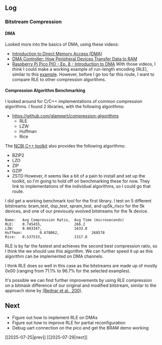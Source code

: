 ## Log
### Bitstream Compression
#### DMA
Looked more into the basics of DMA, using these videos:
- [Introduction to Direct Memory Access (DMA)](https://youtu.be/M16l_ymlfcs?si=oKtKNQ8jKM1muipL)
- [DMA Controller: How Peripheral Devices Transfer Data to RAM](https://youtu.be/s8RGHggL7ws?si=jqm9TtzJ4rRlV75P)
- [Raspberry Pi Pico PIO - Ep. 8 - Introduction to DMA](https://www.youtube.com/live/WS64J3BTBj0?si=4ZTIyfLcqlytEtUR)
With those videos, I think I could make a working example of run-length encoding (RLE), similar to this [example](https://www.reddit.com/r/raspberrypipico/comments/1lkr15n/super_fast_animation_rendering_on_the_pico_2/). However, before I go too far this route, I want to compare RLE to other compression algorithms.
#### Compression Algorithm Benchmarking
I looked around for C/C++ implementations of common compression algorithms. I found 2 libraries, with the following algorithms:
- https://github.com/glampert/compression-algorithms
	- RLE
	- LZW
	- Huffman
	- Rice

The [NCBI C++ toolkit](https://ncbi.github.io/cxx-toolkit/pages/ch_compress) also provides the following algorithms:
- BZIP2
- LZO
- ZIP
- GZIP
- ZSTD
However, it seems like a bit of a pain to install and set up the toolkit, so I'm going to hold off on benchmarking these for now. They link to implementations of the individual algorithms, so I could go that route. 

I did get a working benchmark tool for the first library. I test on 5 different bitstreams: bram_test, dsp_test, spram_test, and up5k_riscv for the 5k devices, and one of our previously evolved bitstreams for the 1k device.

```text
Name:   Avg Compression Ratio,  Avg Time (microseconds)
RLE:    0.745455,               266.2
LZW:    0.883347,               1633.8
Huffman:        0.678062,               268578
Rice:   0.537533,               2317.8
```

RLE is by far the fastest and achieves the second best compression ratio, so I think the we should use this algorithm. We can further speed it up as this algorithm can be implemented on DMA channels.

I think RLE does so well in this case as the bitstreams are made up of mostly 0x00 (ranging from 71.1% to 96.7% for the selected examples).

It's possible we can find further improvements by using RLE compression on a bitmask difference of our original and modified bitstream, similar to the approach done by [(Bednar et al., 200)](https://ieeexplore.ieee.org/document/862400). 
## Next
- Figure out how to implement RLE on DMAs
- Figure out how to improve RLE for partial reconfiguration
- Debug uart connection on the pico and get the BRAM demo working

[[2025-07-25|prev]] [[2025-07-29|next]]
